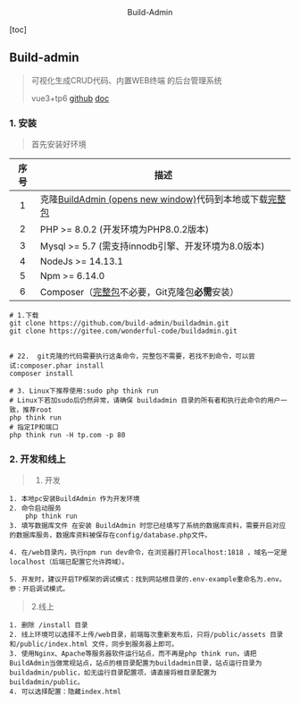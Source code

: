 <center>Build-Admin</center>





[toc]





## Build-admin

> 可视化生成CRUD代码、内置WEB终端 的后台管理系统
>
> vue3+tp6  [github](https://github.com/build-admin/buildadmin)  [doc](https://doc.buildadmin.com/)





### 1. 安装

> 首先安装好环境

| 序号 | 描述                                                         |
| :--: | ------------------------------------------------------------ |
|  1   | 克隆[BuildAdmin (opens new window)](https://gitee.com/wonderful-code/buildadmin.git)代码到本地或下载[完整包](https://gitee.com/wonderful-code/buildadmin/releases/download/v2.0.0/badmin-v2.0.0-full.zip) |
|  2   | PHP >= 8.0.2 (开发环境为PHP8.0.2版本)                        |
|  3   | Mysql >= 5.7 (需支持innodb引擎、开发环境为8.0版本)           |
|  4   | NodeJs >= 14.13.1                                            |
|  5   | Npm >= 6.14.0                                                |
|  6   | Composer（[完整包](https://gitee.com/wonderful-code/buildadmin/releases/download/v2.0.0/badmin-v2.0.0-full.zip)不必要，Git克隆包**必需**安装） |

```shell
# 1.下载
git clone https://github.com/build-admin/buildadmin.git
git clone https://gitee.com/wonderful-code/buildadmin.git


# 22.  git克隆的代码需要执行这条命令，完整包不需要，若找不到命令，可以尝试:composer.phar install
composer install

# 3. Linux下推荐使用:sudo php think run
# Linux下若加sudo后仍然异常，请确保 buildadmin 目录的所有者和执行此命令的用户一致，推荐root
php think run
# 指定IP和端口
php think run -H tp.com -p 80
```





### 2. 开发和线上

> 1. 开发

```shell
1. 本地pc安装BuildAdmin 作为开发环境
2. 命令启动服务
	php think run 
3. 填写数据库文件 在安装 BuildAdmin 时您已经填写了系统的数据库资料，需要开启对应的数据库服务，数据库资料被保存在config/database.php文件。

4. 在/web目录内，执行npm run dev命令，在浏览器打开localhost:1818 ，域名一定是localhost（后端已配置它允许跨域）。

5. 开发时，建议开启TP框架的调试模式：找到网站根目录的.env-example重命名为.env。参：开启调试模式。
```

> 2.线上

```shell
1. 删除 /install 目录
2. 线上环境可以选择不上传/web目录，前端每次重新发布后，只将/public/assets 目录和/public/index.html 文件，同步到服务器上即可。
3. 使用Nginx、Apache等服务器软件运行站点，而不再是php think run，请把BuildAdmin当做常规站点，站点的根目录配置为buildadmin目录，站点运行目录为buildadmin/public，如无运行目录配置项，请直接将根目录配置为buildadmin/public。
4. 可以选择配置：隐藏index.html
```













